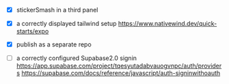 
- [x] stickerSmash in a third panel

- [x] a correctly displayed tailwind setup https://www.nativewind.dev/quick-starts/expo

- [x] publish as a separate repo

- [ ] a correctly configured Supabase2.0 signin
https://app.supabase.com/project/tqesyutadabvauogvnpc/auth/providers
https://supabase.com/docs/reference/javascript/auth-signinwithoauth
